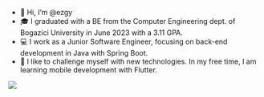 - 👋 Hi, I’m @ezgy
- 🎓 I graduated with a BE from the Computer Engineering dept. of Bogazici University in June 2023 with a 3.11 GPA.
- 💻 I work as a Junior Software Engineer, focusing on back-end development in Java with Spring Boot. 
- 🌱 I like to challenge myself with new technologies. In my free time, I am learning mobile development with Flutter.



<picture>
    <source media="(prefers-color-scheme: dark)" srcset="https://github-readme-streak-stats.herokuapp.com?user=ezgy&theme=modern-lilac2" />
    <img src="https://github-readme-streak-stats.herokuapp.com?user=ezgy&theme=tokyonight_duo&hide_border=true" />
</picture>


<!---
ezgy/ezgy is a ✨ special ✨ repository because its `README.md` (this file) appears on your GitHub profile.
You can click the Preview link to take a look at your changes.
--->
